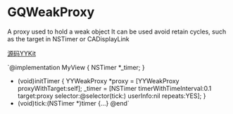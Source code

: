 # GQWeakProxy

A proxy used to hold a weak object It can be used avoid retain cycles, such as the target in NSTimer or CADisplayLink

[源码YYKit](https://github.com/ibireme/YYKit/blob/master/YYKit/Utility/YYWeakProxy.h)

`@implementation MyView {
  NSTimer *_timer;
}
- (void)initTimer {
  YYWeakProxy *proxy = [YYWeakProxy proxyWithTarget:self];
  _timer = [NSTimer timerWithTimeInterval:0.1 target:proxy selector:@selector(tick:) userInfo:nil repeats:YES];
}
- (void)tick:(NSTimer *)timer {...}
@end`


